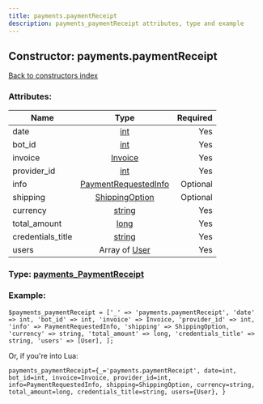 ```yaml
---
title: payments.paymentReceipt
description: payments_paymentReceipt attributes, type and example
---
```

## Constructor: payments.paymentReceipt  
[Back to constructors index](index.md)



### Attributes:

| Name     |    Type       | Required |
|----------|:-------------:|---------:|
|date|[int](../types/int.md) | Yes|
|bot\_id|[int](../types/int.md) | Yes|
|invoice|[Invoice](../types/Invoice.md) | Yes|
|provider\_id|[int](../types/int.md) | Yes|
|info|[PaymentRequestedInfo](../types/PaymentRequestedInfo.md) | Optional|
|shipping|[ShippingOption](../types/ShippingOption.md) | Optional|
|currency|[string](../types/string.md) | Yes|
|total\_amount|[long](../types/long.md) | Yes|
|credentials\_title|[string](../types/string.md) | Yes|
|users|Array of [User](../types/User.md) | Yes|



### Type: [payments\_PaymentReceipt](../types/payments_PaymentReceipt.md)


### Example:

```
$payments_paymentReceipt = ['_' => 'payments.paymentReceipt', 'date' => int, 'bot_id' => int, 'invoice' => Invoice, 'provider_id' => int, 'info' => PaymentRequestedInfo, 'shipping' => ShippingOption, 'currency' => string, 'total_amount' => long, 'credentials_title' => string, 'users' => [User], ];
```  

Or, if you're into Lua:  


```
payments_paymentReceipt={_='payments.paymentReceipt', date=int, bot_id=int, invoice=Invoice, provider_id=int, info=PaymentRequestedInfo, shipping=ShippingOption, currency=string, total_amount=long, credentials_title=string, users={User}, }

```


